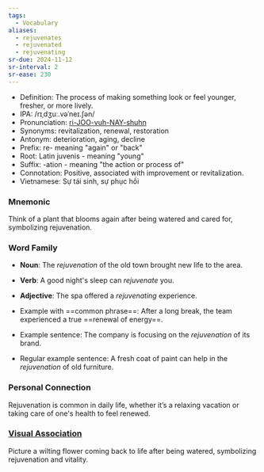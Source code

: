 ```yaml
---
tags:
  - Vocabulary
aliases:
  - rejuvenates
  - rejuvenated
  - rejuvenating
sr-due: 2024-11-12
sr-interval: 2
sr-ease: 230
---
```


- Definition: The process of making something look or feel younger, fresher, or more lively.
- IPA: /rɪˌdʒuː.vəˈneɪ.ʃən/
- Pronunciation: [ri-JOO-vuh-NAY-shuhn](https://www.google.com/search?q=how+to+pronounce+rejuvenation)
- Synonyms: revitalization, renewal, restoration
- Antonym: deterioration, aging, decline
- Prefix: re- meaning "again" or "back"
- Root: Latin juvenis - meaning "young"
- Suffix: -ation - meaning "the action or process of"
- Connotation: Positive, associated with improvement or revitalization.
- Vietnamese: Sự tái sinh, sự phục hồi

### Mnemonic

Think of a plant that blooms again after being watered and cared for, symbolizing rejuvenation.

### Word Family

- **Noun**: The *rejuvenation* of the old town brought new life to the area.
- **Verb**: A good night's sleep can *rejuvenate* you.
- **Adjective**: The spa offered a *rejuvenating* experience.
  
- Example with ==common phrase==: After a long break, the team experienced a true ==renewal of energy==.
- Example sentence: The company is focusing on the *rejuvenation* of its brand.
- Regular example sentence: A fresh coat of paint can help in the *rejuvenation* of old furniture.

### Personal Connection

Rejuvenation is common in daily life, whether it’s a relaxing vacation or taking care of one's health to feel renewed.

### [Visual Association](https://www.google.com/search?tbm=isch&q=rejuvenation)

Picture a wilting flower coming back to life after being watered, symbolizing rejuvenation and vitality.
